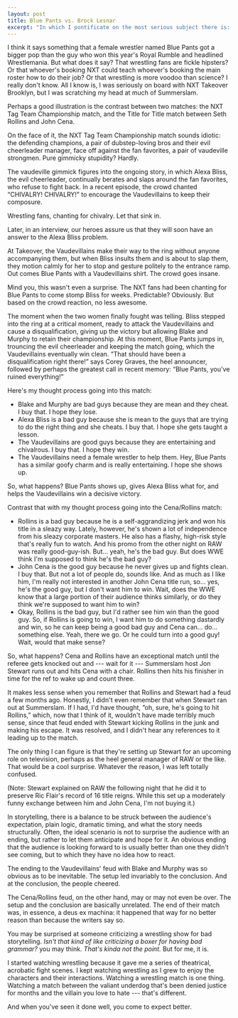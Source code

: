 ```yaml
---
layout: post
title: Blue Pants vs. Brock Lesnar
excerpt: "In which I pontificate on the most serious subject there is: professional wrestling storylines."
---
```


I think it says something that a female wrestler named Blue Pants got a bigger pop than the guy who won this year's Royal Rumble and headlined Wrestlemania. But what does it say? That wrestling fans are fickle hipsters? Or that whoever's booking NXT could teach whoever's booking the main roster how to do their job? Or that wrestling is more voodoo than science? I really don't know. All I know is, I was seriously on board with NXT Takeover Brooklyn, but I was scratching my head at much of Summerslam.

Perhaps a good illustration is the contrast between two matches: the NXT Tag Team Championship match, and the Title for Title match between Seth Rollins and John Cena.

On the face of it, the NXT Tag Team Championship match sounds idiotic: the defending champions, a pair of dubstep-loving bros and their evil cheerleader manager, face off against the fan favorites, a pair of vaudeville strongmen. Pure gimmicky stupidity? Hardly.

The vaudeville gimmick figures into the ongoing story, in which Alexa Bliss, the evil cheerleader, continually berates and slaps around the fan favorites, who refuse to fight back. In a recent episode, the crowd chanted “CHIVALRY! CHIVALRY!” to encourage the Vaudevillains to keep their composure.

Wrestling fans, chanting for chivalry. Let that sink in.

Later, in an interview, our heroes assure us that they will soon have an answer to the Alexa Bliss problem.

At Takeover, the Vaudevillains make their way to the ring without anyone accompanying them, but when Bliss insults them and is about to slap them, they motion calmly for her to stop and gesture politely to the entrance ramp. Out comes Blue Pants with a Vaudevillains shirt. The crowd goes insane.

Mind you, this wasn't even a surprise. The NXT fans had been chanting for Blue Pants to come stomp Bliss for weeks. Predictable? Obviously. But based on the crowd reaction, no less awesome.

The moment when the two women finally fought was telling. Bliss stepped into the ring at a critical moment, ready to attack the Vaudevillains and cause a disqualification, giving up the victory but allowing Blake and Murphy to retain their championship. At this moment, Blue Pants jumps in, trouncing the evil cheerleader and keeping the match going, which the Vaudevillains eventually win clean. “That should have been a disqualification right there!” says Corey Graves, the heel announcer, followed by perhaps the greatest call in recent memory: “Blue Pants, you've ruined everything!”

Here's my thought process going into this match:

* Blake and Murphy are bad guys because they are mean and they cheat. I buy that. I hope they lose.
* Alexa Bliss is a bad guy because she is mean to the guys that are trying to do the right thing and she cheats. I buy that. I hope she gets taught a lesson.
* The Vaudevillains are good guys because they are entertaining and chivalrous. I buy that. I hope they win.
* The Vaudevillains need a female wrestler to help them. Hey, Blue Pants has a similar goofy charm and is really entertaining. I hope she shows up.

So, what happens? Blue Pants shows up, gives Alexa Bliss what for, and helps the Vaudevillains win a decisive victory.

Contrast that with my thought process going into the Cena/Rollins match:

* Rollins is a bad guy because he is a self-aggrandizing jerk and won his title in a sleazy way. Lately, however, he's shown a lot of independence from his sleazy corporate masters. He also has a flashy, high-risk style that's really fun to watch. And his promo from the other night on RAW was really good-guy-ish. But… yeah, he's the bad guy. But does WWE think I'm supposed to think he's the bad guy?
* John Cena is the good guy because he never gives up and fights clean. I buy that. But not a lot of people do, sounds like. And as much as I like him, I'm really not interested in another John Cena title run, so… yes, he's the good guy, but I don't want him to win. Wait, does the WWE know that a large portion of their audience thinks similarly, or do they think we're supposed to want him to win?
* Okay, Rollins is the bad guy, but I'd rather see him win than the good guy. So, if Rollins is going to win, I want him to do something dastardly and win, so he can keep being a good bad guy and Cena can… do… something else. Yeah, there we go. Or he could turn into a good guy! Wait, would that make sense?

So, what happens? Cena and Rollins have an exceptional match until the referee gets knocked out and --- wait for it --- Summerslam host Jon Stewart runs out and hits Cena with a chair. Rollins then hits his finisher in time for the ref to wake up and count three.

It makes less sense when you remember that Rollins and Stewart had a feud a few months ago. Honestly, I didn't even remember that when Stewart ran out at Summerslam. If I had, I'd have thought, ”oh, sure, he's going to hit Rollins,” which, now that I think of it, wouldn't have made terribly much sense, since that feud ended with Stewart kicking Rollins in the junk and making his escape. It was resolved, and I didn't hear any references to it leading up to the match.

The only thing I can figure is that they're setting up Stewart for an upcoming role on television, perhaps as the heel general manager of RAW or the like. That would be a cool surprise. Whatever the reason, I was left totally confused.

(Note: Stewart explained on RAW the following night that he did it to preserve Ric Flair's record of 16 title reigns. While this set up a moderately funny exchange between him and John Cena, I'm not buying it.)

In storytelling, there is a balance to be struck between the audience's expectation, plain logic, dramatic timing, and what the story needs structurally. Often, the ideal scenario is not to surprise the audience with an ending, but rather to let them anticipate and hope for it. An obvious ending that the audience is looking forward to is usually better than one they didn't see coming, but to which they have no idea how to react.

The ending to the Vaudevillains' feud with Blake and Murphy was so obvious as to be inevitable. The setup led invariably to the conclusion. And at the conclusion, the people cheered.

The Cena/Rollins feud, on the other hand, may or may not even be over. The setup and the conclusion are basically unrelated. The end of their match was, in essence, a deus ex machina: it happened that way for no better reason than because the writers say so.

You may be surprised at someone criticizing a wrestling show for bad storytelling. *Isn't that kind of like criticizing a boxer for having bad grammar?* you may think. *That's kinda not the point.* But for me, it is.

I started watching wrestling because it gave me a series of theatrical, acrobatic fight scenes. I kept watching wrestling as I grew to enjoy the characters and their interactions. Watching a wrestling match is one thing. Watching a match between the valiant underdog that's been denied justice for months and the villain you love to hate --- that's different.

And when you've seen it done well, you come to expect better.
